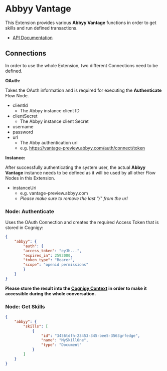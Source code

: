 # Abbyy Vantage

This Extension provides various **Abbyy Vantage** functions in order to get skills and run defined transactions.

- [API Documentation](https://vantage-preview.abbyy.com/api/index.html?urls.primaryName=publicapi%2Fv1)


## Connections

In order to use the whole Extension, two different Connections need to be defined.

**OAuth:**

Takes the OAuth information and is required for executing the **Authenticate** Flow Node.

- clientId
  - The Abbyy instance client ID
- clientSecret
  - The Abbyy instance client Secret
- username
- password
- url
  - The Abby authentication url
  - e.g. https://vantage-preview.abbyy.com/auth/connect/token

**Instance:**

After successfully authenticating the system user, the actual **Abbyy Vantage** instance needs to be defined as it will be used by all other Flow Nodes in this Extension.

- instanceUri
  - e.g. vantage-preview.abbyy.com
  - *Please make sure to remove the last "/" from the url*

### Node: Authenticate

Uses the OAuth Connection and creates the required Access Token that is stored in Cognigy:

```json
{
    "abbyy": {
        "auth": {
        "access_token": "eyJh...",
        "expires_in": 2592000,
        "token_type": "Bearer",
        "scope": "openid permissions"
        }
    }
}
```

**Please store the result into the [Cognigy Context](https://docs.cognigy.com/docs/context) in order to make it accessible during the whole conversation.**

### Node: Get Skills

```json
{
    "abbyy": {
        "skills": [
            {
                "id": "3456tdfh-23453-345-bee5-3563grfedge",
                "name": "MySkillOne",
                "type": "Document"
            }
        ]
    }
}
```

